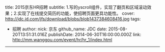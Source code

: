 title: 2015京东HR招聘
subtitle: 1.写的yscroll组件，实现了翻页和区域滚动效果；2.实现了在线提交简历的功能，使招聘页面更具功能性。
cover: http://jdc.jd.com/jfs/download/blobs/blob1437384608416.jpg
tags:
  - 招聘
author:
  nick: 京东
  github_name: JDC
date: 2015-08-20T13:51:31.016Z
publishDate: 2014-06-30T16:00:00.000Z
link: http://mm.wanggou.com/event/hr/hr_1/index.html
---